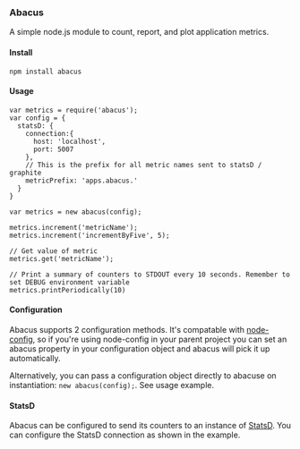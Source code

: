 ### Abacus
A simple node.js module to count, report, and plot application metrics.

#### Install
    npm install abacus
    
#### Usage
````
var metrics = require('abacus');
var config = {
  statsD: {
    connection:{
      host: 'localhost',
      port: 5007
    },
    // This is the prefix for all metric names sent to statsD / graphite
    metricPrefix: 'apps.abacus.'
  }
}

var metrics = new abacus(config);

metrics.increment('metricName');
metrics.increment('incrementByFive', 5);

// Get value of metric
metrics.get('metricName');

// Print a summary of counters to STDOUT every 10 seconds. Remember to set DEBUG environment variable
metrics.printPeriodically(10)
````

#### Configuration
Abacus supports 2 configuration methods. It's compatable with [node-config](http://lorenwest.github.com/node-config/latest/), so if you're using node-config in your parent project you can set an abacus property in your configuration object and abacus will pick it up automatically.

Alternatively, you can pass a configuration object directly to abacuse on instantiation: `new abacus(config);`. See usage example.

#### StatsD
Abacus can be configured to send its counters to an instance of [StatsD](https://github.com/etsy/statsd/). You can configure the StatsD connection as shown in the example.